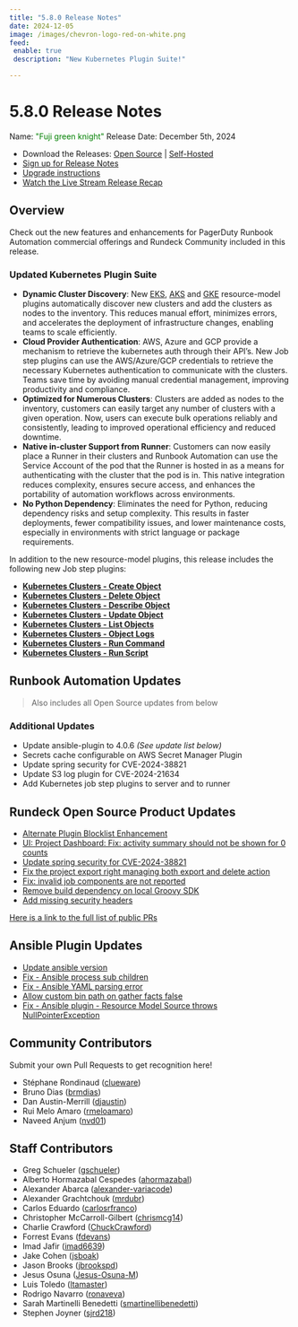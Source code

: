 ```yaml
---
title: "5.8.0 Release Notes"
date: 2024-12-05
image: /images/chevron-logo-red-on-white.png
feed:
 enable: true
 description: "New Kubernetes Plugin Suite!"

---
```


# 5.8.0 Release Notes

Name: <span style="color: green"><span class="glyphicon glyphicon-knight"></span> "Fuji green knight"</span>
Release Date: December 5th, 2024

- Download the Releases: [Open Source](https://www.rundeck.com/community-downloads/5.8.0) | [Self-Hosted](https://www.rundeck.com/enterprise-downloads/5.8.0)
- [Sign up for Release Notes](https://www.rundeck.com/release-notes-signup)
- [Upgrade instructions](/upgrading/index.md)
- [Watch the Live Stream Release Recap](https://www.youtube.com/watch?v=WsRWF6P2Kyc)

<VidStack src="youtube/WsRWF6P2Kyc"/>

## Overview

Check out the new features and enhancements for PagerDuty Runbook Automation commercial offerings and Rundeck Community included in this release.

### Updated Kubernetes Plugin Suite

- **Dynamic Cluster Discovery**: New [EKS](/manual/projects/resource-model-sources/aws-eks.md), [AKS](/manual/projects/resource-model-sources/azure-aks.md) and [GKE](/manual/projects/resource-model-sources/gcp-gke.md) resource-model plugins automatically discover new clusters and add the clusters as nodes to the inventory. This reduces manual effort, minimizes errors, and accelerates the deployment of infrastructure changes, enabling teams to scale efficiently.
- **Cloud Provider Authentication**: AWS, Azure and GCP provide a mechanism to retrieve the kubernetes auth through their API’s. New Job step plugins can use the AWS/Azure/GCP credentials to retrieve the necessary Kubernetes authentication to communicate with the clusters. Teams save time by avoiding manual credential management, improving productivity and compliance.
- **Optimized for Numerous Clusters**: Clusters are added as nodes to the inventory, customers can easily target any number of clusters with a given operation. Now, users can execute bulk operations reliably and consistently, leading to improved operational efficiency and reduced downtime.
- **Native in-cluster Support from Runner**: Customers can now easily place a Runner in their clusters and Runbook Automation can use the Service Account of the pod that the Runner is hosted in as a means for authenticating with the cluster that the pod is in. This native integration reduces complexity, ensures secure access, and enhances the portability of automation workflows across environments.
- **No Python Dependency**: Eliminates the need for Python, reducing dependency risks and setup complexity. This results in faster deployments, fewer compatibility issues, and lower maintenance costs, especially in environments with strict language or package requirements.

In addition to the new resource-model plugins, this release includes the following new Job step plugins:
* [**Kubernetes Clusters - Create Object**](/manual/jobs/job-plugins/node-steps/kubernetes-create-object.md)
* [**Kubernetes Clusters - Delete Object**](/manual/jobs/job-plugins/node-steps/kubernetes-delete-object.md)
* [**Kubernetes Clusters - Describe Object**](/manual/jobs/job-plugins/node-steps/kubernetes-describe-object.md)
* [**Kubernetes Clusters - Update Object**](/manual/jobs/job-plugins/node-steps/kubernetes-update-object.md)
* [**Kubernetes Clusters - List Objects**](/manual/jobs/job-plugins/node-steps/kubernetes-list-objects.md)
* [**Kubernetes Clusters - Object Logs**](/manual/jobs/job-plugins/node-steps/kubernetes-object-logs.md)
* [**Kubernetes Clusters - Run Command**](/manual/jobs/job-plugins/node-steps/kubernetes-run-command.md)
* [**Kubernetes Clusters - Run Script**](/manual/jobs/job-plugins/node-steps/kubernetes-run-script.md)

## Runbook Automation Updates

> Also includes all Open Source updates from below

### Additional Updates

* Update ansible-plugin to 4.0.6 _(See update list below)_
* Secrets cache configurable on AWS Secret Manager Plugin
* Update spring security for CVE-2024-38821
* Update S3 log plugin for CVE-2024-21634
* Add Kubernetes job step plugins to server and to runner


## Rundeck Open Source Product Updates

* [Alternate Plugin Blocklist Enhancement](https://github.com/rundeck/rundeck/pull/9432)
* [UI: Project Dashboard: Fix: activity summary should not be shown for 0 counts](https://github.com/rundeck/rundeck/pull/9428)
* [Update spring security for CVE-2024-38821](https://github.com/rundeck/rundeck/pull/9424)
* [Fix the project export right managing both export and delete action](https://github.com/rundeck/rundeck/pull/9415)
* [Fix: invalid job components are not reported](https://github.com/rundeck/rundeck/pull/9394)
* [Remove build dependency on local Groovy SDK](https://github.com/rundeck/rundeck/pull/9389)
* [Add missing security headers](https://github.com/rundeck/rundeck/pull/9383)


[Here is a link to the full list of public PRs](https://github.com/rundeck/rundeck/pulls?q=is%3Apr+milestone%3A5.8.0+is%3Aclosed)

## Ansible Plugin Updates
* [Update ansible version](https://github.com/rundeck-plugins/ansible-plugin/pull/403)
* [Fix - Ansible process sub children](https://github.com/rundeck-plugins/ansible-plugin/pull/400)
* [Fix - Ansible YAML parsing error](https://github.com/rundeck-plugins/ansible-plugin/pull/399)
* [Allow custom bin path on gather facts false](https://github.com/rundeck-plugins/ansible-plugin/pull/398)
* [Fix - Ansible plugin - Resource Model Source throws NullPointerException](https://github.com/rundeck-plugins/ansible-plugin/pull/397)

## Community Contributors

Submit your own Pull Requests to get recognition here!

* Stéphane Rondinaud ([clueware](https://github.com/clueware))
* Bruno Dias ([brmdias](https://github.com/brmdias))
* Dan Austin-Merrill ([djaustin](https://github.com/djaustin))
* Rui Melo Amaro ([rmeloamaro](https://github.com/rmeloamaro))
* Naveed Anjum ([nvd01](https://github.com/nvd01))

## Staff Contributors

* Greg Schueler ([gschueler](https://github.com/gschueler))
* Alberto Hormazabal Cespedes ([ahormazabal](https://github.com/ahormazabal))
* Alexander Abarca ([alexander-variacode](https://github.com/alexander-variacode))
* Alexander Grachtchouk ([mrdubr](https://github.com/mrdubr))
* Carlos Eduardo ([carlosrfranco](https://github.com/carlosrfranco))
* Christopher McCarroll-Gilbert ([chrismcg14](https://github.com/chrismcg14))
* Charlie Crawford ([ChuckCrawford](https://github.com/ChuckCrawford))
* Forrest Evans ([fdevans](https://github.com/fdevans))
* Imad Jafir ([imad6639](https://github.com/imad6639))
* Jake Cohen ([jsboak](https://github.com/jsboak))
* Jason Brooks ([jbrookspd](https://github.com/jbrookspd))
* Jesus Osuna ([Jesus-Osuna-M](https://github.com/Jesus-Osuna-M))
* Luis Toledo ([ltamaster](https://github.com/ltamaster))
* Rodrigo Navarro ([ronaveva](https://github.com/ronaveva))
* Sarah Martinelli Benedetti ([smartinellibenedetti](https://github.com/smartinellibenedetti))
* Stephen Joyner ([sjrd218](https://github.com/sjrd218))

